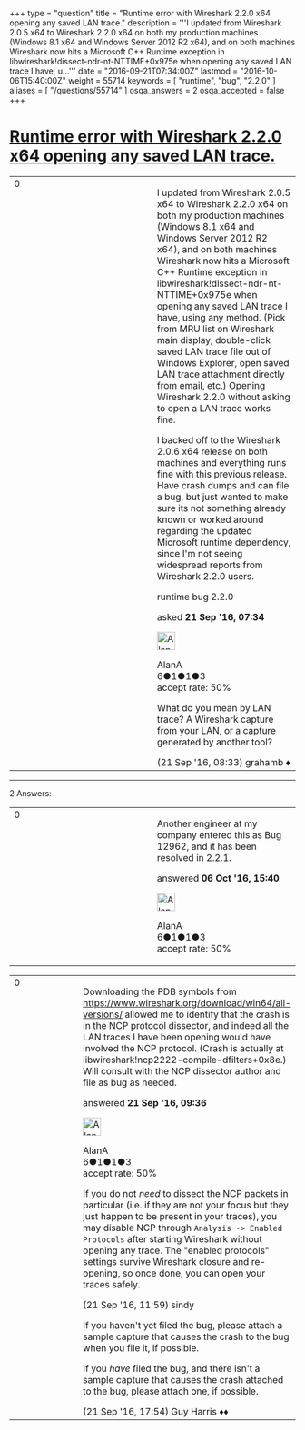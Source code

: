 +++
type = "question"
title = "Runtime error with Wireshark 2.2.0 x64 opening any saved LAN trace."
description = '''I updated from Wireshark 2.0.5 x64 to Wireshark 2.2.0 x64 on both my production machines (Windows 8.1 x64 and Windows Server 2012 R2 x64), and on both machines Wireshark now hits a Microsoft C++ Runtime exception in libwireshark!dissect-ndr-nt-NTTIME+0x975e when opening any saved LAN trace I have, u...'''
date = "2016-09-21T07:34:00Z"
lastmod = "2016-10-06T15:40:00Z"
weight = 55714
keywords = [ "runtime", "bug", "2.2.0" ]
aliases = [ "/questions/55714" ]
osqa_answers = 2
osqa_accepted = false
+++

<div class="headNormal">

# [Runtime error with Wireshark 2.2.0 x64 opening any saved LAN trace.](/questions/55714/runtime-error-with-wireshark-220-x64-opening-any-saved-lan-trace)

</div>

<div id="main-body">

<div id="askform">

<table id="question-table" style="width:100%;"><colgroup><col style="width: 50%" /><col style="width: 50%" /></colgroup><tbody><tr class="odd"><td style="width: 30px; vertical-align: top"><div class="vote-buttons"><span id="post-55714-upvote" class="ajax-command post-vote up" rel="nofollow" title="I like this post (click again to cancel)"> </span><div id="post-55714-score" class="post-score" title="current number of votes">0</div><span id="post-55714-downvote" class="ajax-command post-vote down" rel="nofollow" title="I dont like this post (click again to cancel)"> </span> <span id="favorite-mark" class="ajax-command favorite-mark" rel="nofollow" title="mark/unmark this question as favorite (click again to cancel)"> </span><div id="favorite-count" class="favorite-count"></div></div></td><td><div id="item-right"><div class="question-body"><p>I updated from Wireshark 2.0.5 x64 to Wireshark 2.2.0 x64 on both my production machines (Windows 8.1 x64 and Windows Server 2012 R2 x64), and on both machines Wireshark now hits a Microsoft C++ Runtime exception in libwireshark!dissect-ndr-nt-NTTIME+0x975e when opening any saved LAN trace I have, using any method. (Pick from MRU list on Wireshark main display, double-click saved LAN trace file out of Windows Explorer, open saved LAN trace attachment directly from email, etc.) Opening Wireshark 2.2.0 without asking to open a LAN trace works fine.</p><p>I backed off to the Wireshark 2.0.6 x64 release on both machines and everything runs fine with this previous release. Have crash dumps and can file a bug, but just wanted to make sure its not something already known or worked around regarding the updated Microsoft runtime dependency, since I'm not seeing widespread reports from Wireshark 2.2.0 users.</p></div><div id="question-tags" class="tags-container tags"><span class="post-tag tag-link-runtime" rel="tag" title="see questions tagged &#39;runtime&#39;">runtime</span> <span class="post-tag tag-link-bug" rel="tag" title="see questions tagged &#39;bug&#39;">bug</span> <span class="post-tag tag-link-2.2.0" rel="tag" title="see questions tagged &#39;2.2.0&#39;">2.2.0</span></div><div id="question-controls" class="post-controls"></div><div class="post-update-info-container"><div class="post-update-info post-update-info-user"><p>asked <strong>21 Sep '16, 07:34</strong></p><img src="https://secure.gravatar.com/avatar/6d91d48fe424d97d7c597bcd39c1022d?s=32&amp;d=identicon&amp;r=g" class="gravatar" width="32" height="32" alt="AlanA&#39;s gravatar image" /><p><span>AlanA</span><br />
<span class="score" title="6 reputation points">6</span><span title="1 badges"><span class="badge1">●</span><span class="badgecount">1</span></span><span title="1 badges"><span class="silver">●</span><span class="badgecount">1</span></span><span title="3 badges"><span class="bronze">●</span><span class="badgecount">3</span></span><br />
<span class="accept_rate" title="Rate of the user&#39;s accepted answers">accept rate:</span> <span title="AlanA has one accepted answer">50%</span></p></div></div><div id="comments-container-55714" class="comments-container"><span id="55716"></span><div id="comment-55716" class="comment"><div id="post-55716-score" class="comment-score"></div><div class="comment-text"><p>What do you mean by LAN trace? A Wireshark capture from your LAN, or a capture generated by another tool?</p></div><div id="comment-55716-info" class="comment-info"><span class="comment-age">(21 Sep '16, 08:33)</span> <span class="comment-user userinfo">grahamb ♦</span></div></div></div><div id="comment-tools-55714" class="comment-tools"></div><div class="clear"></div><div id="comment-55714-form-container" class="comment-form-container"></div><div class="clear"></div></div></td></tr></tbody></table>

------------------------------------------------------------------------

<div class="tabBar">

<span id="sort-top"></span>

<div class="headQuestions">

2 Answers:

</div>

</div>

<span id="56206"></span>

<div id="answer-container-56206" class="answer accepted-answer answered-by-owner">

<table style="width:100%;"><colgroup><col style="width: 50%" /><col style="width: 50%" /></colgroup><tbody><tr class="odd"><td style="width: 30px; vertical-align: top"><div class="vote-buttons"><span id="post-56206-upvote" class="ajax-command post-vote up" rel="nofollow" title="I like this post (click again to cancel)"> </span><div id="post-56206-score" class="post-score" title="current number of votes">0</div><span id="post-56206-downvote" class="ajax-command post-vote down" rel="nofollow" title="I dont like this post (click again to cancel)"> </span> <span class="accept-answer on" rel="nofollow" title="AlanA has selected this answer as the correct answer"> </span></div></td><td><div class="item-right"><div class="answer-body"><p>Another engineer at my company entered this as Bug 12962, and it has been resolved in 2.2.1.</p></div><div class="answer-controls post-controls"></div><div class="post-update-info-container"><div class="post-update-info post-update-info-user"><p>answered <strong>06 Oct '16, 15:40</strong></p><img src="https://secure.gravatar.com/avatar/6d91d48fe424d97d7c597bcd39c1022d?s=32&amp;d=identicon&amp;r=g" class="gravatar" width="32" height="32" alt="AlanA&#39;s gravatar image" /><p><span>AlanA</span><br />
<span class="score" title="6 reputation points">6</span><span title="1 badges"><span class="badge1">●</span><span class="badgecount">1</span></span><span title="1 badges"><span class="silver">●</span><span class="badgecount">1</span></span><span title="3 badges"><span class="bronze">●</span><span class="badgecount">3</span></span><br />
<span class="accept_rate" title="Rate of the user&#39;s accepted answers">accept rate:</span> <span title="AlanA has one accepted answer">50%</span></p></div></div><div id="comments-container-56206" class="comments-container"></div><div id="comment-tools-56206" class="comment-tools"></div><div class="clear"></div><div id="comment-56206-form-container" class="comment-form-container"></div><div class="clear"></div></div></td></tr></tbody></table>

</div>

<span id="55719"></span>

<div id="answer-container-55719" class="answer answered-by-owner">

<table style="width:100%;"><colgroup><col style="width: 50%" /><col style="width: 50%" /></colgroup><tbody><tr class="odd"><td style="width: 30px; vertical-align: top"><div class="vote-buttons"><span id="post-55719-upvote" class="ajax-command post-vote up" rel="nofollow" title="I like this post (click again to cancel)"> </span><div id="post-55719-score" class="post-score" title="current number of votes">0</div><span id="post-55719-downvote" class="ajax-command post-vote down" rel="nofollow" title="I dont like this post (click again to cancel)"> </span></div></td><td><div class="item-right"><div class="answer-body"><p>Downloading the PDB symbols from <a href="https://www.wireshark.org/download/win64/all-versions/">https://www.wireshark.org/download/win64/all-versions/</a> allowed me to identify that the crash is in the NCP protocol dissector, and indeed all the LAN traces I have been opening would have involved the NCP protocol. (Crash is actually at libwireshark!ncp2222-compile-dfilters+0x8e.) Will consult with the NCP dissector author and file as bug as needed.</p></div><div class="answer-controls post-controls"></div><div class="post-update-info-container"><div class="post-update-info post-update-info-user"><p>answered <strong>21 Sep '16, 09:36</strong></p><img src="https://secure.gravatar.com/avatar/6d91d48fe424d97d7c597bcd39c1022d?s=32&amp;d=identicon&amp;r=g" class="gravatar" width="32" height="32" alt="AlanA&#39;s gravatar image" /><p><span>AlanA</span><br />
<span class="score" title="6 reputation points">6</span><span title="1 badges"><span class="badge1">●</span><span class="badgecount">1</span></span><span title="1 badges"><span class="silver">●</span><span class="badgecount">1</span></span><span title="3 badges"><span class="bronze">●</span><span class="badgecount">3</span></span><br />
<span class="accept_rate" title="Rate of the user&#39;s accepted answers">accept rate:</span> <span title="AlanA has one accepted answer">50%</span></p></div></div><div id="comments-container-55719" class="comments-container"><span id="55724"></span><div id="comment-55724" class="comment"><div id="post-55724-score" class="comment-score"></div><div class="comment-text"><p>If you do not <em>need</em> to dissect the NCP packets in particular (i.e. if they are not your focus but they just happen to be present in your traces), you may disable NCP through <code>Analysis -&gt; Enabled Protocols</code> after starting Wireshark without opening any trace. The "enabled protocols" settings survive Wireshark closure and re-opening, so once done, you can open your traces safely.</p></div><div id="comment-55724-info" class="comment-info"><span class="comment-age">(21 Sep '16, 11:59)</span> <span class="comment-user userinfo">sindy</span></div></div><span id="55737"></span><div id="comment-55737" class="comment"><div id="post-55737-score" class="comment-score"></div><div class="comment-text"><p>If you haven't yet filed the bug, please attach a sample capture that causes the crash to the bug when you file it, if possible.</p><p>If you <em>have</em> filed the bug, and there isn't a sample capture that causes the crash attached to the bug, please attach one, if possible.</p></div><div id="comment-55737-info" class="comment-info"><span class="comment-age">(21 Sep '16, 17:54)</span> <span class="comment-user userinfo">Guy Harris ♦♦</span></div></div></div><div id="comment-tools-55719" class="comment-tools"></div><div class="clear"></div><div id="comment-55719-form-container" class="comment-form-container"></div><div class="clear"></div></div></td></tr></tbody></table>

</div>

<div class="paginator-container-left">

</div>

</div>

</div>

